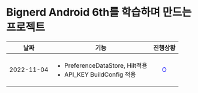 # Bignerd Android 6th를 학습하며 만드는 프로젝트

| 날짜       | 기능                                                                             |             진행상황              |
| ---------- | -------------------------------------------------------------------------------- | :-------------------------------: |
| 2022-11-04 | <ul><li>PreferenceDataStore, Hilt적용</li><li>API_KEY BuildConfig 적용</li></ul> | <span style="color:blue">O</span> |
